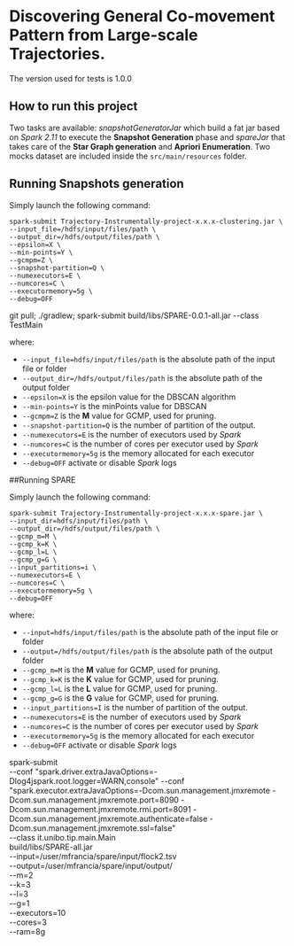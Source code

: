 # Discovering General Co-movement Pattern from Large-scale Trajectories.

The version used for tests is 1.0.0

## How to run this project
Two tasks are available: _snapshotGeneratorJar_ which build a fat jar
based on _Spark 2.11_ to execute the **Snapshot Generation** phase
and _spareJar_ that takes care of the **Star Graph generation** and
**Apriori Enumeration**.
Two mocks dataset are included inside the `src/main/resources` folder.

## Running Snapshots generation

Simply launch the following command:

```
spark-submit Trajectory-Instrumentally-project-x.x.x-clustering.jar \
--input_file=/hdfs/input/files/path \
--output_dir=/hdfs/output/files/path \ 
--epsilon=X \
--min-points=Y \
--gcmpm=Z \
--snapshot-partition=Q \
--numexecutors=E \
--numcores=C \
--executormemory=5g \
--debug=OFF
```

git pull; ./gradlew; spark-submit build/libs/SPARE-0.0.1-all.jar --class TestMain

where: 
   * `--input_file=hdfs/input/files/path` is the absolute path of the input file or folder
   * `--output_dir=/hdfs/output/files/path` is the absolute path of the output folder
   * `--epsilon=X` is the epsilon value for the DBSCAN algorithm
   * `--min-points=Y` is the minPoints value for DBSCAN
   * `--gcmpm=Z` is the **M** value for GCMP, used for pruning.
   * `--snapshot-partition=Q` is the number of partition of the output.
   * `--numexecutors=E` is the number of executors used by _Spark_
   * `--numcores=C` is the number of cores per executor used by _Spark_
   * `--executormemory=5g` is the memory allocated for each executor 
   * `--debug=OFF` activate or disable _Spark_ logs
   
##Running SPARE

Simply launch the following command:

```
spark-submit Trajectory-Instrumentally-project-x.x.x-spare.jar \
--input_dir=hdfs/input/files/path \
--output_dir=/hdfs/output/files/path \ 
--gcmp_m=M \
--gcmp_k=K \
--gcmp_l=L \
--gcmp_g=G \
--input_partitions=i \
--numexecutors=E \
--numcores=C \
--executormemory=5g \
--debug=OFF
```

where: 
   * `--input=hdfs/input/files/path` is the absolute path of the input file or folder
   * `--output=/hdfs/output/files/path` is the absolute path of the output folder
   * `--gcmp_m=M` is the **M** value for GCMP, used for pruning.
   * `--gcmp_k=K` is the **K** value for GCMP, used for pruning.
   * `--gcmp_l=L` is the **L** value for GCMP, used for pruning.
   * `--gcmp_g=G` is the **G** value for GCMP, used for pruning.
   * `--input_partitions=I` is the number of partition of the output.
   * `--numexecutors=E` is the number of executors used by _Spark_
   * `--numcores=C` is the number of cores per executor used by _Spark_
   * `--executormemory=5g` is the memory allocated for each executor 
   * `--debug=OFF` activate or disable _Spark_ logs




spark-submit \
    --conf "spark.driver.extraJavaOptions=-Dlog4jspark.root.logger=WARN,console" --conf "spark.executor.extraJavaOptions=-Dcom.sun.management.jmxremote -Dcom.sun.management.jmxremote.port=8090 -Dcom.sun.management.jmxremote.rmi.port=8091 -Dcom.sun.management.jmxremote.authenticate=false -Dcom.sun.management.jmxremote.ssl=false" \
    --class it.unibo.tip.main.Main \
    build/libs/SPARE-all.jar \
    --input=/user/mfrancia/spare/input/flock2.tsv \
    --output=/user/mfrancia/spare/input/output/ \
    --m=2 \
    --k=3 \
    --l=3 \
    --g=1 \
    --executors=10 \
    --cores=3 \
    --ram=8g
